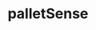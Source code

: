 ---
layout: landing
title: 'palletSense'
logo: /assets/images/menu-logos/palletsense.svg
url: '#'
order: 4
hoverColor: '#330000'
---